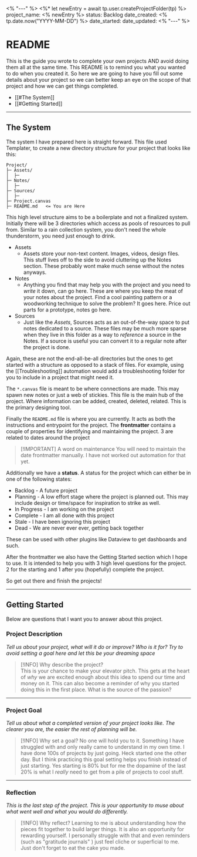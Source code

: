 <% "---" %>
<%* let newEntry = await tp.user.createProjectFolder(tp) %>
project_name: <% newEntry %>
status: Backlog
date_created: <% tp.date.now("YYYY-MM-DD") %>
date_started:
date_updated:
<% "---" %>
# README

This is the guide you wrote to complete your own projects AND avoid doing them all at the same time.  This README is to remind you what you wanted to do when you created it.  So here we are going to have you fill out some details about your project so we can better keep an eye on the scope of that project and how we can get things completed.

- [[#The System]]
- [[#Getting Started]]

---
## The System

The system I have prepared here is straight forward.  This file used Templater, to create a new directory structure for your project that looks like this:

```
Project/
├─ Assets/
│  ├─ 
├─ Notes/
│  ├─ 
├─ Sources/
│  ├─ 
├─ Project.canvas
├─ README.md   <= You are Here
```

This high level structure aims to be a boilerplate and not a finalized system.  Initially there will be 3 directories which access as pools of resources to pull from.  Similar to a rain collection system, you don't need the whole thunderstorm, you need just enough to drink.  
- Assets
	- Assets store your non-text content.  Images, videos, design files.  This stuff lives off to the side to avoid cluttering up the Notes section.  These probably wont make much sense without the notes anyways.
- Notes
	- Anything you find that may help you with the project and you need to _write_ it down, can go here.  These are where you keep the meat of your notes about the project.  Find a cool painting pattern or a woodworking technique to solve the problem?  It goes here.  Price out parts for a prototype, notes go here.
- Sources
	- Just like the _Assets_, Sources acts as an out-of-the-way space to put notes dedicated to a source.  These files may be much more sparse when they live in this folder as a way to _reference_ a source in the Notes.  If a source is useful you can convert it to a regular note after the project is done.

Again, these are not the end-all-be-all directories but the ones to get started with a structure as opposed to a stack of files.  For example, using the [[Troubleshooting]]  automation would add a troubleshooting folder for you to include in a project that might need it.

The `*.canvas` file is meant to be where connections are made.  This may spawn new notes or just a web of stickies.  This file is the main hub of the project.  Where information can be added, created, deleted, related.  This is the primary designing tool.

Finally the `README.md` file is where you are currently.  It acts as both the instructions and entrypoint for the project.  The **frontmatter** contains a couple of properties for identifying and maintaining the project.  3 are related to dates around the project

> [!IMPORTANT] A word on maintenance
> You will need to maintain the date frontmatter manually.  I have not worked out automation for that yet.  

Additionally we have a **status**.  A status for the project which can either be in one of the following states:
- Backlog - A future project
- Planning - A low effort stage where the project is planned out.  This may include design or time/space for inspiration to strike as well.
- In Progress - I am working on the project
- Complete - I am all done with this project
- Stale - I have been ignoring this project
- Dead - We are never ever ever, getting back together

These can be used with other plugins like Dataview to get dashboards and such.

After the frontmatter we also have the Getting Started section which I hope to use.  It is intended to help you with 3 high level questions for the project.  2 for the starting and 1 after you (hopefully) complete the project.  

So get out there and finish the projects!

---
## Getting Started

Below are questions that I want you to answer about this project.

### Project Description
*Tell us about your project, what will it do or improve?  Who is it for?  Try to avoid setting a goal here and let this be your dreaming space*








> [!INFO] Why describe the project?  
> This is your chance to make your elevator pitch.  This gets at the heart of _why_ we are excited enough about this idea to spend our time and money on it.  This can also become a reminder of why you started doing this in the first place.  What is the source of the passion?

---
### Project Goal
*Tell us about what a completed version of your project looks like.  The clearer you are, the easier the rest of planning will be.*










> [!INFO] Why set a goal?  No one will hold you to it.
>  Something I have struggled with and only really came to understand in my own time.  I have done 100s of projects by just going.  Heck started one the other day.  But I think practicing this goal setting helps you finish instead of just starting.  Yes starting is 80% but for me the dopamine of the last 20% is what I _really_ need to get from a pile of projects to cool stuff.

---
### Reflection
*This is the last step of the project.  This is your opportunity to muse about what went well and what you would do differently.*










> [!INFO] Why reflect?
>  Learning to me is about understanding how the pieces fit together to build larger things.  It is also an opportunity for rewarding yourself.  I personally struggle with that and even reminders (such as "gratitude journals" ) just feel cliche or superficial to me.  Just don't forget to eat the cake you made.  